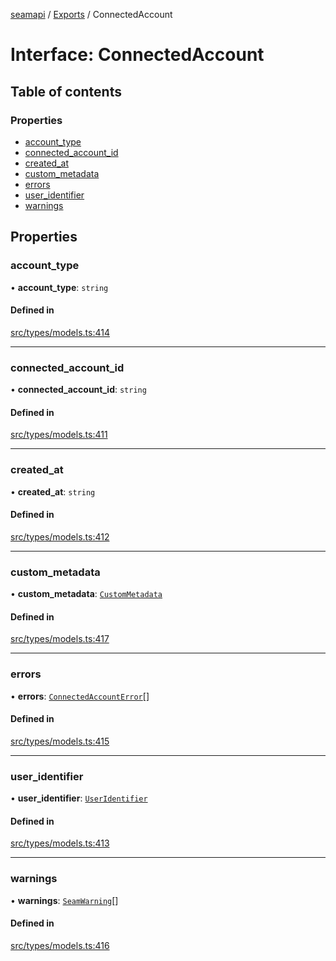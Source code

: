 [seamapi](../README.md) / [Exports](../modules.md) / ConnectedAccount

# Interface: ConnectedAccount

## Table of contents

### Properties

- [account\_type](ConnectedAccount.md#account_type)
- [connected\_account\_id](ConnectedAccount.md#connected_account_id)
- [created\_at](ConnectedAccount.md#created_at)
- [custom\_metadata](ConnectedAccount.md#custom_metadata)
- [errors](ConnectedAccount.md#errors)
- [user\_identifier](ConnectedAccount.md#user_identifier)
- [warnings](ConnectedAccount.md#warnings)

## Properties

### account\_type

• **account\_type**: `string`

#### Defined in

[src/types/models.ts:414](https://github.com/seamapi/javascript/blob/main/src/types/models.ts#L414)

___

### connected\_account\_id

• **connected\_account\_id**: `string`

#### Defined in

[src/types/models.ts:411](https://github.com/seamapi/javascript/blob/main/src/types/models.ts#L411)

___

### created\_at

• **created\_at**: `string`

#### Defined in

[src/types/models.ts:412](https://github.com/seamapi/javascript/blob/main/src/types/models.ts#L412)

___

### custom\_metadata

• **custom\_metadata**: [`CustomMetadata`](../modules.md#custommetadata)

#### Defined in

[src/types/models.ts:417](https://github.com/seamapi/javascript/blob/main/src/types/models.ts#L417)

___

### errors

• **errors**: [`ConnectedAccountError`](ConnectedAccountError.md)[]

#### Defined in

[src/types/models.ts:415](https://github.com/seamapi/javascript/blob/main/src/types/models.ts#L415)

___

### user\_identifier

• **user\_identifier**: [`UserIdentifier`](UserIdentifier.md)

#### Defined in

[src/types/models.ts:413](https://github.com/seamapi/javascript/blob/main/src/types/models.ts#L413)

___

### warnings

• **warnings**: [`SeamWarning`](SeamWarning.md)[]

#### Defined in

[src/types/models.ts:416](https://github.com/seamapi/javascript/blob/main/src/types/models.ts#L416)
